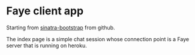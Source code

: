 Faye client app
====

Starting from [sinatra-bootstrap](https://github.com/pokle/sinatra-bootstrap) from github.

The index page is a simple chat session whose connection point is a Faye server that is running on heroku.
